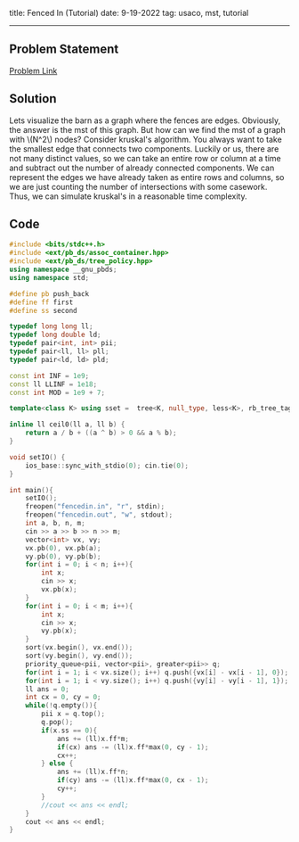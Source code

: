 title: Fenced In (Tutorial)
date: 9-19-2022
tag: usaco, mst, tutorial

---

## Problem Statement

[Problem Link](http://www.usaco.org/index.php?page=viewproblem2&cpid=625)

## Solution

Lets visualize the barn as a graph where the fences are edges. Obviously, the answer is the mst of this graph. But how can we find the mst of a graph with \\(N^2\\) nodes? Consider kruskal's algorithm. You always want to take the smallest edge that connects two components. Luckily or us, there are not many distinct values, so we can take an entire row or column at a time and subtract out the number of already connected components. We can represent the edges we have already taken as entire rows and columns, so we are just counting the number of intersections with some casework. Thus, we can simulate kruskal's in a reasonable time complexity.

## Code

```c++
#include <bits/stdc++.h>
#include <ext/pb_ds/assoc_container.hpp>
#include <ext/pb_ds/tree_policy.hpp>
using namespace __gnu_pbds;
using namespace std;

#define pb push_back
#define ff first
#define ss second

typedef long long ll;
typedef long double ld;
typedef pair<int, int> pii;
typedef pair<ll, ll> pll;
typedef pair<ld, ld> pld;

const int INF = 1e9;
const ll LLINF = 1e18;
const int MOD = 1e9 + 7;

template<class K> using sset =  tree<K, null_type, less<K>, rb_tree_tag, tree_order_statistics_node_update>;

inline ll ceil0(ll a, ll b) {
    return a / b + ((a ^ b) > 0 && a % b);
}

void setIO() {
    ios_base::sync_with_stdio(0); cin.tie(0);
}

int main(){
    setIO();
    freopen("fencedin.in", "r", stdin);
    freopen("fencedin.out", "w", stdout);
    int a, b, n, m;
    cin >> a >> b >> n >> m;
    vector<int> vx, vy;
    vx.pb(0), vx.pb(a);
    vy.pb(0), vy.pb(b);
    for(int i = 0; i < n; i++){
        int x;
        cin >> x;
        vx.pb(x);
    }
    for(int i = 0; i < m; i++){
        int x;
        cin >> x;
        vy.pb(x);
    }
    sort(vx.begin(), vx.end());
    sort(vy.begin(), vy.end());
    priority_queue<pii, vector<pii>, greater<pii>> q;
    for(int i = 1; i < vx.size(); i++) q.push({vx[i] - vx[i - 1], 0});
    for(int i = 1; i < vy.size(); i++) q.push({vy[i] - vy[i - 1], 1});
    ll ans = 0;
    int cx = 0, cy = 0;
    while(!q.empty()){
        pii x = q.top();
        q.pop();
        if(x.ss == 0){
            ans += (ll)x.ff*m;
            if(cx) ans -= (ll)x.ff*max(0, cy - 1);
            cx++;
        } else {
            ans += (ll)x.ff*n;
            if(cy) ans -= (ll)x.ff*max(0, cx - 1);
            cy++;
        }
        //cout << ans << endl;
    }
    cout << ans << endl;
}
```